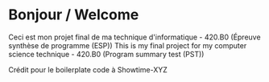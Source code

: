 # Bonjour / Welcome

Ceci est mon projet final de ma technique d'informatique - 420.B0 (Épreuve synthèse de programme (ESP))
This is my final project for my computer science technique - 420.B0 (Program summary test (PST))

Crédit pour le boilerplate code à Showtime-XYZ
